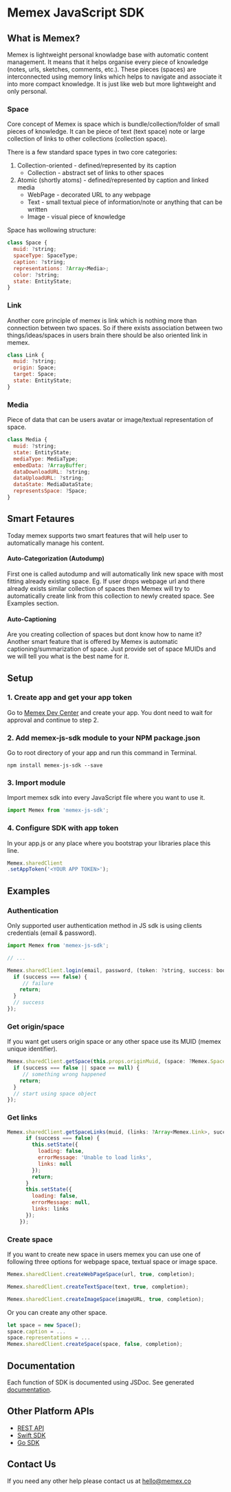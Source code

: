 # Memex JavaScript SDK


## What is Memex?

Memex is lightweight personal knowladge base with automatic content management. It means that it helps organise every piece of knowledge (notes, urls, sketches, comments, etc.). These pieces (spaces) are interconnected using memory links which helps to navigate and associate it into more compact knowledge. It is just like web but more lightweight and only personal. 

### Space
Core concept of Memex is space which is bundle/collection/folder of small pieces of knowledge. It can be piece of text (text space) note or large collection of links to other collections (collection space).

There is a few standard space types in two core categories:

1. Collection-oriented - defined/represented by its caption
	* Collection - abstract set of links to other spaces
2. Atomic (shortly atoms) - defined/represented by caption and linked media
	* WebPage - decorated URL to any webpage
	* Text - small textual piece of information/note or anything that can be written
	* Image - visual piece of knowledge

Space has wollowing structure:

```javascript
class Space {
  muid: ?string;
  spaceType: SpaceType;
  caption: ?string;
  representations: ?Array<Media>;
  color: ?string;
  state: EntityState;
}
```

### Link

Another core principle of memex is link which is nothing more than connection between two spaces. So if there exists association between two things/ideas/spaces in users brain there should be also oriented link in memex.

```javascript
class Link {
  muid: ?string;
  origin: Space;
  target: Space;
  state: EntityState;
}
```

### Media

Piece of data that can be users avatar or image/textual representation of space.

```javascript
class Media {
  muid: ?string;
  state: EntityState;
  mediaType: MediaType;
  embedData: ?ArrayBuffer;
  dataDownloadURL: ?string;
  dataUploadURL: ?string;
  dataState: MediaDataState;
  representsSpace: ?Space;
}
```

## Smart Fetaures

Today memex supports two smart features that will help user to automatically manage his content.

#### Auto-Categorization (Autodump)

First one is called autodump and will automatically link new space with most fitting already existing space. Eg. If user drops webpage url and there already exists similar collection of spaces then Memex will try to automatically create link from this collection to newly created space. See Examples section.

#### Auto-Captioning

Are you creating collection of spaces but dont know how to name it?Another smart feature that is offered by Memex is automatic captioning/summarization of space. Just provide set of space MUIDs and we will tell you what is the best name for it.


## Setup
### 1. Create app and get your app token

Go to [Memex Dev Center](https://memex.co/apps/dev) and create your app. You dont need to wait for approval and continue to step 2.  


### 2. Add memex-js-sdk module to your NPM package.json

Go to root directory of your app and run this command in Terminal.

```
npm install memex-js-sdk --save
```

### 3. Import module

Import memex sdk into every JavaScript file where you want to use it.

```javascript
import Memex from 'memex-js-sdk';
```

### 4. Configure SDK with app token

In your app.js or any place where you bootstrap your libraries place this line.

```javascript
Memex.sharedClient
.setAppToken('<YOUR APP TOKEN>');
```

## Examples

### Authentication

Only supported user authentication method in JS sdk is using clients credentials (email & password).

```javascript
import Memex from 'memex-js-sdk';

// ...

Memex.sharedClient.login(email, password, (token: ?string, success: bool) => {
  if (success === false) {
	 // failure
    return;
  }
  // success
});
```

### Get origin/space

If you want get users origin space or any other space use its MUID (memex unique identifier).

```javascript
Memex.sharedClient.getSpace(this.props.originMuid, (space: ?Memex.Space, success: bool) => {
  if (success === false || space == null) {
  	 // something wrong happened
    return;
  }
  // start using space object
});
```

### Get links

```javascript
Memex.sharedClient.getSpaceLinks(muid, (links: ?Array<Memex.Link>, success: bool) => {
      if (success === false) {
        this.setState({
          loading: false,
          errorMessage: 'Unable to load links',
          links: null
        });
        return;
      }
      this.setState({
        loading: false,
        errorMessage: null,
        links: links
      });
    });
```


### Create space

If you want to create new space in users memex you can use one of following three options for webpage space, textual space or image space.

```javascript
Memex.sharedClient.createWebPageSpace(url, true, completion);
```

```javascript
Memex.sharedClient.createTextSpace(text, true, completion);
```

```javascript
Memex.sharedClient.createImageSpace(imageURL, true, completion);
```

Or you can create any other space.

```javascript
let space = new Space();
space.caption = ...
space.representations = ...
Memex.sharedClient.createSpace(space, false, completion);
```

## Documentation

Each function of SDK is documented using JSDoc. See generated [documentation](http://memex.co/apps/dev/doc/js).

## Other Platform APIs

* [REST API](https://github.com/memexapp/memex-rest-api-doc)  
* [Swift SDK](https://github.com/memexapp/memex-swift-sdk)  
* [Go SDK](https://github.com/memexapp/memex-go-sdk)  

## Contact Us

If you need any other help please contact us at [hello@memex.co](mailto:hello@memex.co)  